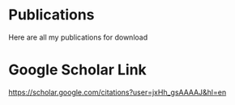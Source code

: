 # Publications
Here are all my publications for download

# Google Scholar Link
https://scholar.google.com/citations?user=jxHh_gsAAAAJ&hl=en
